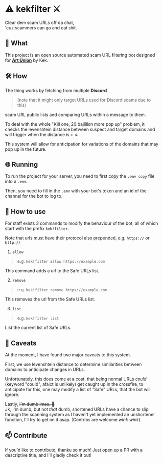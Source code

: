 # ⚠️ kekfilter ⚔️

Clear dem scam URLs off da chat,  
'cuz scammers can go and eat shit.

## 🤔 What
This project is an open source automated scam URL 
filtering bot designed for [**Art Union**](https://discord.thisisartunion.com)
by Kek.

## 🛠️ How
The thing works by fetching from multiple **Discord**   
> (note that it might only target URLs used for 
Discord scams due to this)  

scam URL public lists and comparing URLs within a 
message to them.  

To deal with the whole 
"Kill one, 20 bajillion more pop up" problem,
it checks the levenshtein distance between 
suspect and target domains and 
will trigger when the distance is `< 4`.  

This system will allow for anticipation 
for variations of the domains that 
may pop up in the future.  

## 🌐 Running
To run the project for your server, 
you need to first copy the `.env copy` file 
into a `.env`.

Then, you need to fill in the `.env` with your bot's
token and an id of the channel for the bot to log to.

## 📜 How to use
For staff exists 3 commands to modify the behaviour
of the bot, all of which start with the prefix 
`kek!filter`.  

Note that urls must have their protocol also prepended,
e.g. `https://` or `http://`

1. `allow`  
> e.g. `kek!filter allow https://example.com`  

This command adds a url to the Safe URLs list.  

2. `remove`  
> e.g. `kek!filter remove https://example.com`  

This removes the url from the Safe URLs list.  

3. `list`  
> e.g. `kek!filter list`  

List the current list of Safe URLs.

## 🐛 Caveats
At the moment, I have found two major 
caveats to this system.  

First, we use levenshtein distance to 
determine similarities between domains to anticipate 
changes in URLs.  

Unfortunately, this does come 
at a cost, that being normal URLs *could* 
(keyword "could", afaict is unlikely) get caught up
in the crossfire, to anticipate for this, 
one may modify a list of "Safe" URLs, that the bot
will ignore.  

Lastly, ~~I'm dumb lmao. 💩~~  
Jk, I'm dumb, 
but not *that* dumb, shortened URLs have a chance to
slip through the scanning system as I haven't yet
implemented an unshortener function, I'll try
to get on it asap. (Contribs are welcome *wink wink*)

## 📫 Contribute
If you'd like to contribute, thanku so much! 
Just open up a PR with a descriptive title,
and I'll gladly check it out!

